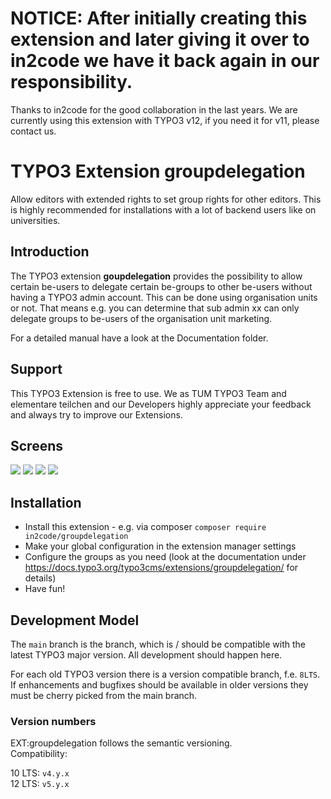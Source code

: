 # NOTICE: After initially creating this extension and later giving it over to in2code we have it back again in our responsibility.
Thanks to in2code for the good collaboration in the last years.
We are currently using this extension with TYPO3 v12, if you need it for v11, please contact us.

# TYPO3 Extension groupdelegation

Allow editors with extended rights to set group rights for other editors.
This is highly recommended for installations with a lot of backend users like on universities.

## Introduction

The TYPO3 extension **goupdelegation** provides the possibility to allow certain be-users to delegate
certain be-groups to other be-users without having a TYPO3 admin account.
This can be done using organisation units or not.
That means e.g. you can determine that sub admin xx can only delegate groups to be-users of the organisation
unit marketing.

For a detailed manual have a look at the Documentation folder.

## Support
This TYPO3 Extension is free to use. We as TUM TYPO3 Team and elementare teilchen and our Developers highly appreciate your feedback and always try to improve our Extensions. 

## Screens

<img src="https://docs.typo3.org/typo3cms/extensions/groupdelegation/_images/subadmin_menu.png" />
<img src="https://docs.typo3.org/typo3cms/extensions/groupdelegation/_images/subadmin_edit-user.png" />
<img src="https://docs.typo3.org/typo3cms/extensions/groupdelegation/_images/create_ou.png" />
<img src="https://docs.typo3.org/typo3cms/extensions/groupdelegation/_images/subadmin_group.png" />

## Installation

* Install this extension - e.g. via composer `composer require in2code/groupdelegation`
* Make your global configuration in the extension manager settings
* Configure the groups as you need (look at the documentation under https://docs.typo3.org/typo3cms/extensions/groupdelegation/ for details)
* Have fun!

## Development Model

The `main` branch is the branch, which is / should be compatible with the latest TYPO3 major version. All development
should happen here.

For each old TYPO3 version there is a version compatible branch, f.e. `8LTS`. If enhancements and bugfixes should
be available in older versions they must be cherry picked from the main branch.

### Version numbers

EXT:groupdelegation follows the semantic versioning.  
Compatibility:

10 LTS: `v4.y.x`  
12 LTS: `v5.y.x`
